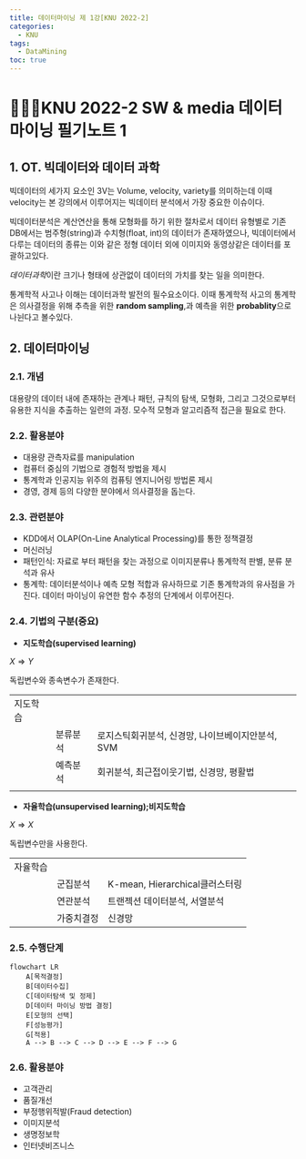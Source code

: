 ```yaml
---
title: 데이터마이닝 제 1강[KNU 2022-2]
categories:
  - KNU
tags:
  - DataMining
toc: true
---
```


# 👨‍💻🏫KNU 2022-2 SW & media 데이터마이닝 필기노트 1

## 1. OT. 빅데이터와 데이터 과학

빅데이터의 세가지 요소인 3V는 Volume, velocity, variety를 의미하는데 이때
velocity는 본 강의에서 이루어지는 빅데이터 분석에서 가장 중요한 이슈이다.

빅데이터분석은 계산연산을 통해 모형화를 하기 위한 절차로서 데이터 유형별로 기존 DB에서는 범주형(string)과 수치형(float, int)의 데이터가 존재하였으나, 빅데이터에서 다루는 데이터의 종류는 이와 같은 정형 데이터 외에 이미지와 동영상같은 데이터를 포괄하고있다.

*데이터과학*이란 크기나 형태에 상관없이 데이터의 가치를 찾는 일을 의미한다.

통계학적 사고나 이해는 데이터과학 발전의 필수요소이다.
이때 통계학적 사고의 통계학은 의사결정을 위해 추측을 위한 **random sampling**,과 예측을 위한 **probablity**으로 나뉜다고 볼수있다.

## 2. 데이터마이닝

### 2.1. 개념

대용량의 데이터 내에 존재하는 관계나 패턴, 규칙의 탐색, 모형화, 그리고 그것으로부터 유용한 지식을 추출하는 일련의 과정. 모수적 모형과 알고리즘적 접근을 필요로 한다.

### 2.2. 활용분야

- 대용량 관측자료를 manipulation
- 컴퓨터 중심의 기법으로 경험적 방법을 제시
- 통계학과 인공지능 위주의 컴퓨팅 엔지니어링 방법론 제시
- 경영, 경제 등의 다양한 분야에서 의사결정을 돕는다.

### 2.3. 관련분야

- KDD에서 OLAP(On-Line Analytical Processing)를 통한 정책결정
- 머신러닝
- 패턴인식: 자료로 부터 패턴을 찾는 과정으로 이미지분류나 통계학적 판별, 분류 분석과 유사
- 통계학: 데이터분석이나 예측 모형 적합과 유사하므로 기존 통계학과의 유사점을 가진다. 데이터 마이닝이 유연한 함수 추정의 단계에서 이루어진다.

### 2.4. **기법의 구분(중요)**

- **지도학습(supervised learning)**

$X \Rightarrow Y$

독립변수와 종속변수가 존재한다.

| | | |
|-|-|-|
|지도학습 | | |
| |분류분석 |로지스틱회귀분석, 신경망, 나이브베이지안분석, SVM |
| |예측분석 |회귀분석, 최근접이웃기법, 신경망, 평활법 |
| | | |

- **자율학습(unsupervised learning);비지도학습**

$X \Rightarrow X$

독립변수만을 사용한다.

| | | |
|-|-|-|
|자율학습 | | |
| |군집분석 |K-mean, Hierarchical클러스터링|
| |연관분석 |트랜젝션 데이터분석, 서열분석 |
| |가중치결정 |신경망 |

### 2.5. 수행단계

~~~mermaid
flowchart LR
    A[목적결정]
    B[데이터수집]
    C[데이터탐색 및 정제]
    D[데이터 마이닝 방법 결정]
    E[모형의 선택]
    F[성능평가]
    G[적용]
    A --> B --> C --> D --> E --> F --> G
~~~

### 2.6. 활용분야

- 고객관리
- 품질개선
- 부정행위적발(Fraud detection)
- 이미지분석
- 생명정보학
- 인터넷비즈니스